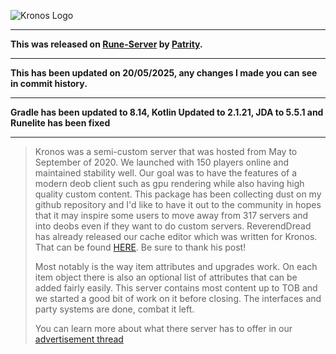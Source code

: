 ![Kronos Logo](https://imgur.com/vlOi8YW.png)

---

**This was released on [Rune-Server](https://www.rune-server.ee/runescape-development/rs2-server/downloads/696766-kronos-osrs-semi-custom-server-deob-client-multi-world-support-184-a.html) by [Patrity](https://www.rune-server.ee/members/patrity/).**

---

**This has been updated on 20/05/2025, any changes I made you can see in commit history.**

---

**Gradle has been updated to 8.14, Kotlin Updated to 2.1.21, JDA to 5.5.1 and Runelite has been fixed**

---

> Kronos was a semi-custom server that was hosted from May to September of 2020. We launched with 150 players online and maintained stability well.
> Our goal was to have the features of a modern deob client such as gpu rendering while also having high quality custom content.
> This package has been collecting dust on my github repository and I'd like to have it out to the community in hopes that it may inspire some users to move away from 317 servers and into deobs even if they want to do custom servers.
> ReverendDread has already released our cache editor which was written for Kronos. That can be found [HERE](https://www.rune-server.ee/runescape-development/rs2-client/tools/695878-open-source-osrs-deob-cache-tools.html). Be sure to thank his post!
>
> Most notably is the way item attributes and upgrades work. On each item object there is also an optional list of attributes that can be added fairly easily.
> This server contains most content up to TOB and we started a good bit of work on it before closing. The interfaces and party systems are done, combat it left.
>
> You can learn more about what there server has to offer in our [advertisement thread](https://www.rune-server.ee/runescape-development/rs2-server/advertise/690549-kronos-first-osrs-deob-custom-server-just-released.html)
